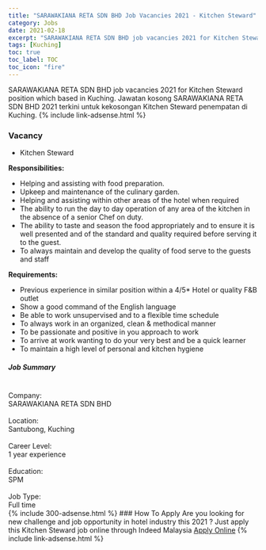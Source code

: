 ```yaml
---
title: "SARAWAKIANA RETA SDN BHD Job Vacancies 2021 - Kitchen Steward" 
category: Jobs 
date: 2021-02-18 
excerpt: "SARAWAKIANA RETA SDN BHD job vacancies 2021 for Kitchen Steward position which based in Kuching. Jawatan kosong SARAWAKIANA RETA SDN BHD 2021 terkini untuk kekosongan Kitchen Steward penempatan di Kuching" 
tags: [Kuching] 
toc: true 
toc_label: TOC 
toc_icon: "fire" 
--- 
```


SARAWAKIANA RETA SDN BHD job vacancies 2021 for Kitchen Steward position which based in Kuching. Jawatan kosong SARAWAKIANA RETA SDN BHD 2021 terkini untuk kekosongan Kitchen Steward penempatan di Kuching. 
{% include link-adsense.html %} 
### Vacancy 
- Kitchen Steward 
<div><div><p><b>Responsibilities:</b></p>
<ul><li>Helping and assisting with food preparation.</li>
<li>Upkeep and maintenance of the culinary garden.</li>
<li>Helping and assisting within other areas of the hotel when required</li>
<li>The ability to run the day to day operation of any area of the kitchen in the absence of a senior Chef on duty.</li>
<li>The ability to taste and season the food appropriately and to ensure it is well presented and of the standard and quality required before serving it to the guest.</li>
<li>To always maintain and develop the quality of food serve to the guests and staff</li>
</ul>
<p><b>Requirements:</b></p>
<ul><li>Previous experience in similar position within a 4/5* Hotel or quality F&amp;B outlet</li>
<li>Show a good command of the English language</li>
<li>Be able to work unsupervised and to a flexible time schedule</li>
<li>To always work in an organized, clean &amp; methodical manner</li>
<li>To be passionate and positive in you approach to work</li>
<li>To arrive at work wanting to do your very best and be a quick learner</li>
<li>To maintain a high level of personal and kitchen hygiene</li>
</ul><div><div><div><h5><b>Job Summary</b></h5>
</div><br>
</div><div><div><div>Company:</div><div> SARAWAKIANA RETA SDN BHD</div>
</div><br>
<div><div>Location:</div><div> Santubong, Kuching</div>
</div><br>
<div><div>Career Level:</div><div> 1 year experience
</div></div><br>
<div><div>Education:</div><div> SPM</div>
</div><br>
<div><div>Job Type:</div><div> Full time</div></div></div></div></div><div></div></div> 
{% include 300-adsense.html %} 
### How To Apply 
Are you looking for new challenge and job opportunity in hotel industry this 2021 ?
Just apply this Kitchen Steward job online through Indeed Malaysia 
<a href="https://malaysia.indeed.com/viewjob?jk=946d7ef328e7fce5" class="btn btn--info" target="_blank" rel="nofollow noopenner">Apply Online</a> 
{% include link-adsense.html %} 